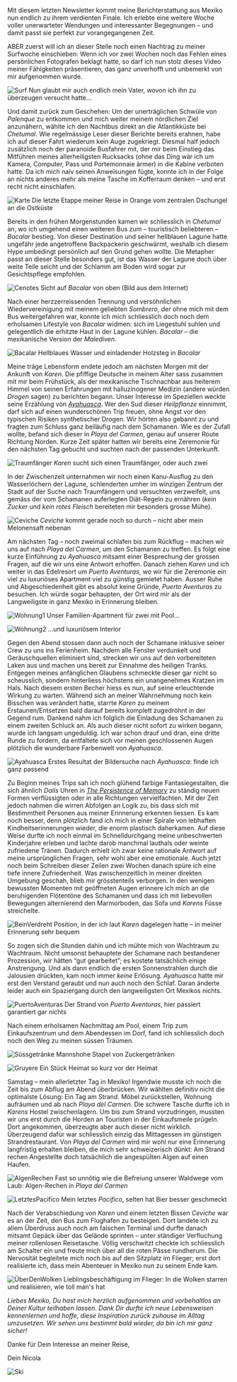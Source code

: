 Mit diesem letzten Newsletter kommt meine Berichterstattung aus Mexiko nun endlich zu ihrem verdienten Finale. Ich erlebte eine weitere Woche voller unerwarteter Wendungen und interessanter Begegnungen – und damit passt sie perfekt zur vorangegangenen Zeit.

ABER zuerst will ich an dieser Stelle noch einen Nachtrag zu meiner Surfwoche einschieben: Wenn ich vor zwei Wochen noch das Fehlen eines persönlichen Fotografen beklagt hatte, so darf ich nun stolz dieses Video meiner Fähigkeiten präsentieren, das ganz unverhofft und unbemerkt von mir aufgenommen wurde.

![Surf](/imgs/w15/me_surfing.gif)
Nun glaubt mir auch endlich mein Vater, wovon ich ihn zu überzeugen versucht hatte…

Und damit zurück zum Geschehen: Um der unerträglichen Schwüle von _Palenque_ zu entkommen und mich weiter meinem nördlichen Ziel anzunähern, wählte ich den Nachtbus direkt an die Atlantikküste bei _Chetumal_. Wie regelmässige Leser dieser Berichte bereits erahnen, habe ich auf dieser Fahrt wiederum kein Auge zugekriegt. Diesmal half jedoch zusätzlich noch der paranoide Busfahrer mit, der mir beim Einstieg das Mitführen meines allerheiligsten Rucksacks (ohne das Ding wär ich um Kamera, Computer, Pass und Portemonnaie ärmer) in die Kabine verboten hatte. Da ich mich naiv seinen Anweisungen fügte, konnte ich in der Folge an nichts anderes mehr als meine Tasche im Kofferraum denken – und erst recht nicht einschlafen.

![Karte](/imgs/w16/w_16_1.png)
Die letzte Etappe meiner Reise in Orange vom zentralen Dschungel an die Ostküste

Bereits in den frühen Morgenstunden kamen wir schliesslich in _Chetumal_ an, wo ich umgehend einen weiteren Bus zum – touristisch beliebteren – _Bacalar_ bestieg. Von dieser Destination und seiner hellblauen Lagune hatte ungefähr jede angetroffene Backpackerin geschwärmt, weshalb ich diesem Hype umbedingt persönlich auf den Grund gehen wollte. Die Metapher passt an dieser Stelle besonders gut, ist das Wasser der Lagune doch über weite Teile seicht und der Schlamm am Boden wird sogar zur Gesichtspflege empfohlen. 

![Cenotes](/imgs/w16/w_16_2.jpg)
Sicht auf _Bacalar_ von oben (Bild aus dem Internet)

Nach einer herzzerreissenden Trennung und versöhnlichen Wiedervereinigung mit meinem geliebten _Sombrero_, der ohne mich mit dem Bus weitergefahren war, konnte ich mich schliesslich doch noch dem erholsamen Lifestyle von _Bacalar_ widmen: sich im Liegestuhl suhlen und gelegentlich die erhitzte Haut in der Lagune kühlen. _Bacalar_ – die mexikanische Version der _Malediven_. 

![Bacalar](/imgs/w16/w_16_3.jpg)
Hellblaues Wasser und einladender Holzsteg in _Bacalar_

Meine träge Lebensform endete jedoch am nächsten Morgen mit der Ankunft von _Karen_. Die pfiffige Deutsche in meinem Alter sass zusammen mit mir beim Frühstück, als der mexikanische Tischnachbar aus heiterem Himmel von seinen Erfahrungen mit halluzinogener Medizin (andere würden _Drogen_ sagen) zu berichten begann. Unser Interesse im Speziellen weckte seine Erzählung von <a href="https://de.wikipedia.org/wiki/Ayahuasca">_Ayahuasca_</a>. Wer den Sud dieser _Heilpflanze_ einnimmt, darf sich auf einen wunderschönen Trip freuen, ohne Angst vor den typischen Risiken synthetischer Drogen. Wir hörten also gebannt zu und fragten zum Schluss ganz beiläufig nach dem Schamanen. Wie es der Zufall wollte, befand sich dieser in _Playa del Carmen_, genau auf unserer Route Richtung Norden. Kurze Zeit später hatten wir bereits eine Zeremonie für den nächsten Tag gebucht und suchten nach der passenden Unterkunft.

![Traumfänger](/imgs/w16/w_16_4.jpg)
_Karen_ sucht sich einen Traumfänger, oder auch zwei

In der Zwischenzeit unternahmen wir noch einen Kanu-Ausflug zu den Wasserlöchern der Lagune, schlenderten umher im winzigen Zentrum der Stadt auf der Suche nach Traumfängern und versuchten verzweifelt, uns gemäss der vom Schamanen auferlegten Diät-Regeln zu ernähren (_kein Zucker_ und _kein rotes Fleisch_ bereiteten mir besonders grosse Mühe).

![Ceviche](/imgs/w16/w_16_5.jpg)
_Ceviche_ kommt gerade noch so durch – nicht aber mein Melonensaft nebenan

Am nächsten Tag – noch zweimal schlafen bis zum Rückflug – machen wir uns auf nach _Playa del Carmen_, um den Schamanen zu treffen. Es folgt eine kurze Einführung zu _Ayahuasca_ mitsamt einer Besprechung der grossen Fragen, auf die wir uns eine Antwort erhoffen. Danach ziehen _Karen_ und ich weiter in das Edelresort um _Puerto Aventuras_, wo wir für die Zeremonie ein viel zu luxuriöses Apartment viel zu günstig gemietet haben. Ausser Ruhe und Abgeschiedenheit gibt es absolut keine Gründe, _Puerto Aventuras_ zu besuchen. Ich würde sogar behaupten, der Ort wird mir als der Langweiligste in ganz Mexiko in Erinnerung bleiben.

![Wohnung1](/imgs/w16/w_16_6.jpg)
Unser Familien-Apartment für zwei mit Pool...

![Wohnung2](/imgs/w16/w_16_7.jpg)
...und luxuriösem Interior

Gegen den Abend stossen dann auch noch der Schamane inklusive seiner Crew zu uns ins Ferienheim. Nachdem alle Fenster verdunkelt und Geräuschquellen eliminiert sind, strecken wir uns auf den vorbereiteten Laken aus und machen uns bereit zur Einnahme des heiligen Tranks. Entgegen meines anfänglichen Glaubens schmeckte dieser gar nicht so scheusslich, sondern hinterliess höchstens ein unangenehmes Kratzen im Hals. Nach diesem ersten Becher hiess es nun, auf seine erleuchtende Wirkung zu warten. Während sich an meiner Wahrnehmung noch kein Bisschen was verändert hatte, starrte _Karen_ zu meinem Erstaunen/Entsetzen bald darauf bereits komplett zugedröhnt in der Gegend rum. Dankend nahm ich folglich die Einladung des Schamanen zu einem zweiten Schluck an. Als auch dieser nicht sofort zu wirken begann, wurde ich langsam ungeduldig. Ich war schon drauf und dran, eine dritte Runde zu fordern, da entfaltete sich vor meinen geschlossenen Augen plötzlich die wunderbare Farbenwelt von _Ayahuasca_.

![Ayahuasca](/imgs/w16/w_16_8.jpg)
Erstes Resultat der Bildersuche nach _Ayahuasca_: finde ich ganz passend

Zu Beginn meines Trips sah ich noch glühend farbige Fantasiegestalten, die sich ähnlich _Dalís_ Uhren in <a href="https://ziemanng.files.wordpress.com/2014/09/the-persistence-of-memory.jpg">_The Persistence of Memory_</a> zu ständig neuen Formen verflüssigten oder in alle Richtungen vervielfachten. Mit der Zeit jedoch nahmen die wirren Abfolgen an Logik zu, bis dass sich mit Bestimmtheit Personen aus meiner Erinnerung erkennen liessen. Es kam noch besser, denn plötzlich fand ich mich in einer Spirale von lebhaften Kindheitserinnerungen wieder, die enorm plastisch daherkamen. Auf diese Weise durfte ich noch einmal im Schnelldurchgang meine unbeschwerten Kinderjahre erleben und lachte darob manchmal lauthals oder weinte zufriedene Tränen. Dadurch erhielt ich zwar keine rationale Antwort auf meine ursprünglichen Fragen, sehr wohl aber eine emotionale. Auch jetzt noch beim Schreiben dieser Zeilen zwei Wochen danach spüre ich eine tiefe innere Zufriedenheit.
Was zwischenzeitlich in meiner direkten Umgebung geschah, blieb mir grösstenteils verborgen. In den wenigen bewussten Momenten mit geöffneten Augen erinnere ich mich an die beruhigenden Flötentöne des Schamanen und dass ich mit liebevollen Bewegungen alternierend den Marmorboden, das Sofa und _Karens_ Füsse streichelte.

![BeinVerdreht](/imgs/w16/w_16_9.jpg)
Position, in der ich laut _Karen_ dagelegen hatte – in meiner Erinnerung sehr bequem

So zogen sich die Stunden dahin und ich mühte mich von Wachtraum zu Wachtraum. Nicht umsonst behauptete der Schamane nach bestandener Prozession, wir hätten “gut gearbeitet”; es kostete tatsächlich einige Anstrengung. Und als dann endlich die ersten Sonnenstrahlen durch die Jalousien drückten, kam noch immer _keine_ Erlösung. _Ayahuasca_ hatte mir erst den Verstand geraubt und nun auch noch den Schlaf. Daran änderte leider auch ein Spaziergang durch den langweiligsten Ort Mexikos nichts.

![PuertoAventuras](/imgs/w16/w_16_10.jpg)
Der Strand von _Puerto Aventuras_, hier passiert garantiert gar nichts

Nach einem erholsamen Nachmittag am Pool, einem Trip zum Einkaufszentrum und dem Abendessen im Dorf, fand ich schliesslich doch noch den Weg zu meinen süssen Träumen.

![Süssgetränke](/imgs/w16/w_16_11.jpg)
Mannshohe Stapel von Zuckergetränken

![Gruyere](/imgs/w16/w_16_12.jpg)
Ein Stück Heimat so kurz vor der Heimat

Samstag – mein allerletzter Tag in Mexiko! Irgendwie musste ich noch die Zeit bis zum Abflug am Abend überbrücken. Wir wählten definitiv nicht die optimalste Lösung: Ein Tag am Strand. Möbel zurückstellen, Wohnung aufräumen und ab nach _Playa del Carmen_. Die schwere Tasche durfte ich in _Karens_ Hostel zwischenlagern. Um bis zum Strand vorzudringen, mussten wir uns erst durch die Horden an Touristen in der Einkaufsmeile prügeln. Dort angekommen, überzeugte aber auch dieser nicht wirklich. Überzeugend dafür war schliesslich einzig das Mittagessen im günstigen Strandrestaurant.
Von _Playa del Carmen_ wird mir wohl nur eine Erinnerung langfristig erhalten bleiben, die mich sehr schweizerisch dünkt: Am Strand rechen Angestellte doch tatsächlich die angespülten Algen auf einen Haufen. 

![AlgenRechen](/imgs/w16/w_16_13.jpg)
Fast so unnötig wie die Befreiung unserer Waldwege vom Laub: Algen-Rechen in _Playa del Carmen_

![LetztesPacifico](/imgs/w16/w_16_14.jpg)
Mein letztes _Pacifico_, selten hat Bier besser geschmeckt

Nach der Verabschiedung von _Karen_ und einem letzten Bissen _Ceviche_ war es an der Zeit, den Bus zum Flughafen zu besteigen. Dort landete ich zu allem Überdruss auch noch am falschen Terminal und durfte danach mitsamt Gepäck über das Gelände sprinten – unter ständiger Verfluchung meiner rollenlosen Reisetasche. Völlig verschwitzt checkte ich schliesslich am Schalter ein und freute mich über all die roten Pässe rundherum. Die Nervosität begleitete mich noch bis auf den Sitzplatz im Flieger; erst dort realisierte ich, dass mein Abenteuer in Mexiko nun zu seinem Ende kam.

![ÜberDenWolken](/imgs/w16/w_16_15.jpg)
Lieblingsbeschäftigung im Flieger: In die Wolken starren und realisieren, wie toll man's hat

_Liebes Mexiko, Du hast mich herzlich aufgenommen und vorbehaltlos an Deiner Kultur teilhaben lassen. Dank Dir durfte ich neue Lebensweisen kennenlernen und hoffe, diese Inspiration zurück zuhause im Alltag umzusetzen. Wir sehen uns bestimmt bald wieder, da bin ich mir ganz sicher!_

Danke für Dein Interesse an meiner Reise,

Dein Nicola

![Ski](/imgs/w16/w_16_16.jpg)